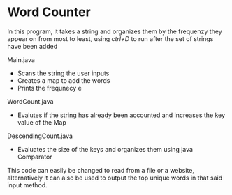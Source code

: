 # Word Counter

In this program, it takes a string and organizes them by the frequenzy they appear on from most to least, using *ctrl+D* to run after the 
set of strings have been added

Main.java
- Scans the string the user inputs
- Creates a map to add the words
- Prints the frequnecy e

WordCount.java
- Evalutes if the string has already been accounted and increases the key value of the Map

DescendingCount.java
- Evaluates the size of the keys and organizes them using java Comparator


This code can easily be changed to read from a file or a website, alternatively it can also be used to output the top unique words in that said 
input method.

